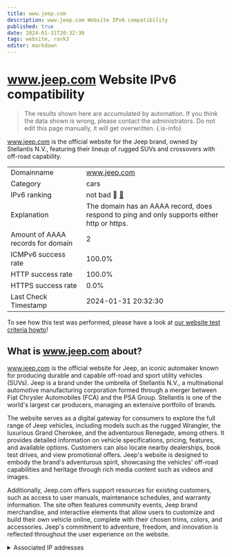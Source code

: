 ```yaml
---
title: www.jeep.com
description: www.jeep.com Website IPv6 compatibility
published: true
date: 2024-01-31T20:32:30
tags: website, rank3
editor: markdown
---
```


# www.jeep.com Website IPv6 compatibility

> The results shown here are accumulated by automation. If you think the data shown is wrong, please contact the administrators. 
> Do not edit this page manually, it will get overwritten.
{.is-info}

www.jeep.com is the official website for the Jeep brand, owned by Stellantis N.V., featuring their lineup of rugged SUVs and crossovers with off-road capability.


|   |   |
| - | - |
| Domainname | www.jeep.com
| Category | cars |
| IPv6 ranking | not bad :3rd_place_medal: [🔗](/howto/ranking) |
| Explanation | The domain has an AAAA record, does respond to ping and only supports either http or https. |
| Amount of AAAA records for domain | 2 |
| ICMPv6 success rate | 100.0%|
| HTTP success rate | 100.0% |
| HTTPS success rate | 0.0% |
| Last Check Timestamp | 2024-01-31 20:32:30 |

To see how this test was performed, please have a look at [our website test criteria howto](/howto/testcriteria/website)!


## What is www.jeep.com about?
www.jeep.com is the official website for Jeep, an iconic automaker known for producing durable and capable off-road and sport utility vehicles (SUVs). Jeep is a brand under the umbrella of Stellantis N.V., a multinational automotive manufacturing corporation formed through a merger between Fiat Chrysler Automobiles (FCA) and the PSA Group. Stellantis is one of the world's largest car producers, managing an extensive portfolio of brands.

The website serves as a digital gateway for consumers to explore the full range of Jeep vehicles, including models such as the rugged Wrangler, the luxurious Grand Cherokee, and the adventurous Renegade, among others. It provides detailed information on vehicle specifications, pricing, features, and available options. Customers can also locate nearby dealerships, book test drives, and view promotional offers. Jeep's website is designed to embody the brand's adventurous spirit, showcasing the vehicles' off-road capabilities and heritage through rich media content such as videos and images.

Additionally, Jeep.com offers support resources for existing customers, such as access to user manuals, maintenance schedules, and warranty information. The site often features community events, Jeep brand merchandise, and interactive elements that allow users to customize and build their own vehicle online, complete with their chosen trims, colors, and accessories. Jeep's commitment to adventure, freedom, and innovation is reflected throughout the user experience on the website.



<details>
<summary>Associated IP addresses</summary>

2a02:26f0:280:9::213:7a3c

2a02:26f0:280:9::213:7a21

</details>
